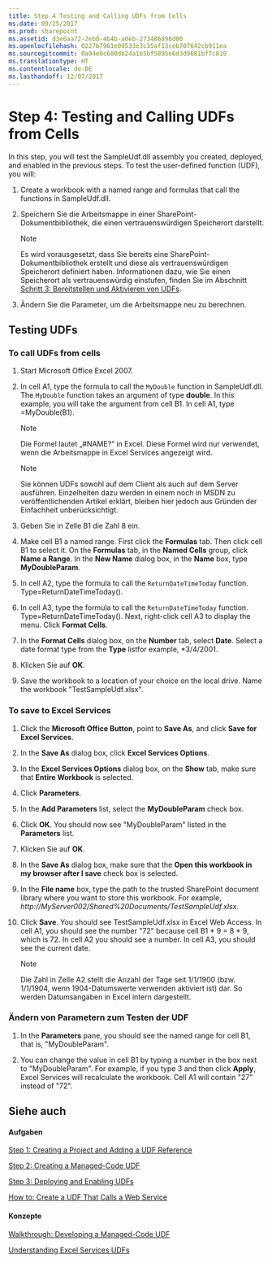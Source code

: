 ```yaml
---
title: Step 4 Testing and Calling UDFs from Cells
ms.date: 09/25/2017
ms.prod: sharepoint
ms.assetid: d3e6aa72-2eb8-4b4b-a0eb-273486890d00
ms.openlocfilehash: 0227b7961e0d533e3c35af13ceb707642cb911ea
ms.sourcegitcommit: 0a94e0c600db24a1b5bf5895e6d3d9681bf7c810
ms.translationtype: HT
ms.contentlocale: de-DE
ms.lasthandoff: 12/07/2017
---
```

# <a name="step-4-testing-and-calling-udfs-from-cells"></a>Step 4: Testing and Calling UDFs from Cells

In this step, you will test the SampleUdf.dll assembly you created, deployed, and enabled in the previous steps. To test the user-defined function (UDF), you will:
  
    
    


1. Create a workbook with a named range and formulas that call the functions in SampleUdf.dll.
    
  
2. Speichern Sie die Arbeitsmappe in einer SharePoint-Dokumentbibliothek, die einen vertrauenswürdigen Speicherort darstellt.
    
    > [!NOTE]
    > Es wird vorausgesetzt, dass Sie bereits eine SharePoint-Dokumentbibliothek erstellt und diese als vertrauenswürdigen Speicherort definiert haben. Informationen dazu, wie Sie einen Speicherort als vertrauenswürdig einstufen, finden Sie im Abschnitt [Schritt 3: Bereitstellen und Aktivieren von UDFs](step-3-deploying-and-enabling-udfs.md). 

3. Ändern Sie die Parameter, um die Arbeitsmappe neu zu berechnen.
    
  

## <a name="testing-udfs"></a>Testing UDFs


### <a name="to-call-udfs-from-cells"></a>To call UDFs from cells


1. Start Microsoft Office Excel 2007.
    
  
2. In cell A1, type the formula to call the  `MyDouble` function in SampleUdf.dll. The `MyDouble` function takes an argument of type **double**. In this example, you will take the argument from cell B1. In cell A1, type =MyDouble(B1).
    
    > [!NOTE]
    > Die Formel lautet „#NAME?“ in Excel. Diese Formel wird nur verwendet, wenn die Arbeitsmappe in Excel Services angezeigt wird. 

    > [!NOTE]
    > Sie können UDFs sowohl auf dem Client als auch auf dem Server ausführen. Einzelheiten dazu werden in einem noch in MSDN zu veröffentlichenden Artikel erklärt, bleiben hier jedoch aus Gründen der Einfachheit unberücksichtigt. 

3. Geben Sie in Zelle B1 die Zahl 8 ein.
    
  
4. Make cell B1 a named range. First click the **Formulas** tab. Then click cell B1 to select it. On the **Formulas** tab, in the **Named Cells** group, click **Name a Range**. In the **New Name** dialog box, in the **Name** box, type **MyDoubleParam**.
    
  
5. In cell A2, type the formula to call the  `ReturnDateTimeToday` function. Type=ReturnDateTimeToday().
    
  
6. In cell A3, type the formula to call the  `ReturnDateTimeToday` function. Type=ReturnDateTimeToday(). Next, right-click cell A3 to display the menu. Click **Format Cells**.
    
  
7. In the **Format Cells** dialog box, on the **Number** tab, select **Date**. Select a date format type from the **Type** listfor example, *3/4/2001.
    
  
8. Klicken Sie auf **OK**.
    
  
9. Save the workbook to a location of your choice on the local drive. Name the workbook "TestSampleUdf.xlsx". 
    
  

### <a name="to-save-to-excel-services"></a>To save to Excel Services


1. Click the **Microsoft Office Button**, point to **Save As**, and click **Save for Excel Services**. 
    
  
2. In the **Save As** dialog box, click **Excel Services Options**.
    
  
3. In the **Excel Services Options** dialog box, on the **Show** tab, make sure that **Entire Workbook** is selected.
    
  
4. Click **Parameters**. 
    
  
5. In the **Add Parameters** list, select the **MyDoubleParam** check box.
    
  
6. Click **OK**. You should now see "MyDoubleParam" listed in the **Parameters** list.
    
  
7. Klicken Sie auf **OK**.
    
  
8. In the **Save As** dialog box, make sure that the **Open this workbook in my browser after I save** check box is selected.
    
  
9. In the **File name** box, type the path to the trusted SharePoint document library where you want to store this workbook. For example, _http://MyServer002/Shared%20Documents/TestSampleUdf.xlsx_.
    
  
10. Click **Save**. You should see TestSampleUdf.xlsx in Excel Web Access. In cell A1, you should see the number "72" because cell B1 * 9 = 8 * 9, which is 72. In cell A2 you should see a number. In cell A3, you should see the current date. 
    
    > [!NOTE]
    > Die Zahl in Zelle A2 stellt die Anzahl der Tage seit 1/1/1900 (bzw. 1/1/1904, wenn 1904-Datumswerte verwenden aktiviert ist) dar. So werden Datumsangaben in Excel intern dargestellt. 

### <a name="to-change-parameters-to-test-the-udf"></a>Ändern von Parametern zum Testen der UDF


1. In the **Parameters** pane, you should see the named range for cell B1, that is, "MyDoubleParam".
    
  
2. You can change the value in cell B1 by typing a number in the box next to "MyDoubleParam". For example, if you type 3 and then click **Apply**, Excel Services will recalculate the workbook. Cell A1 will contain "27" instead of "72". 
    
  

## <a name="see-also"></a>Siehe auch


#### <a name="tasks"></a>Aufgaben


  
    
    
 [Step 1: Creating a Project and Adding a UDF Reference](step-1-creating-a-project-and-adding-a-udf-reference.md)
  
    
    
 [Step 2: Creating a Managed-Code UDF](step-2-creating-a-managed-code-udf.md)
  
    
    
 [Step 3: Deploying and Enabling UDFs](step-3-deploying-and-enabling-udfs.md)
  
    
    
 [How to: Create a UDF That Calls a Web Service](how-to-create-a-udf-that-calls-a-web-service.md)
#### <a name="concepts"></a>Konzepte


  
    
    
 [Walkthrough: Developing a Managed-Code UDF](walkthrough-developing-a-managed-code-udf.md)
  
    
    
 [Understanding Excel Services UDFs](understanding-excel-services-udfs.md)
